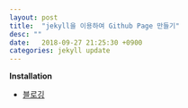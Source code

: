 ```yaml
---
layout: post
title:  "jekyll을 이용하여 Github Page 만들기"
desc: ""
date:   2018-09-27 21:25:30 +0900
categories: jekyll update
---
```


**Installation**

* [블로깅](https://jekyllrb.com/docs/step-by-step/08-blogging/)


